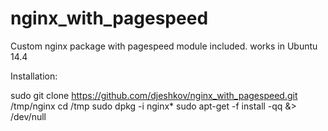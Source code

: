 # nginx_with_pagespeed
Custom nginx package with pagespeed module included. works in Ubuntu 14.4

Installation:

sudo git clone https://github.com/djeshkov/nginx_with_pagespeed.git /tmp/nginx
cd /tmp
sudo dpkg -i nginx*
sudo apt-get -f install -qq  &> /dev/null



